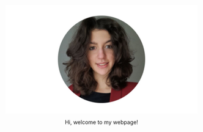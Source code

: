 
  <img src="ZacGithub.jpg" style="width:1000px;" align="middle"/>
  
  
<p align="center">
    Hi, welcome to my webpage!
 </p>
  

 




  
 
